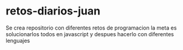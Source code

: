 # retos-diarios-juan
Se crea repositorio con diferentes retos de programacion la meta es solucionarlos todos en javascript y despues hacerlo con diferentes lenguajes
